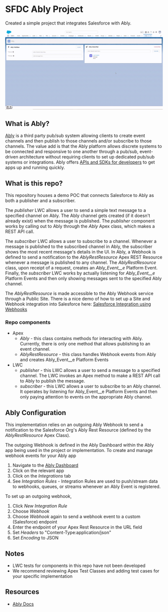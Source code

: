 # SFDC Ably Project

Created a simple project that integrates Salesforce with Ably. 

![](ably-demo.gif)

## What is Ably?

[Ably](https://ably.com/) is a third party pub/sub system allowing clients to create event channels and then publish to those channels and/or subscribe to those channels. The value add is that the Ably platform allows discrete systems to be connected and responsive to one another through a pub/sub, event-driven architecture without requiring clients to set up dedicated pub/sub systems or integrations. Ably offers [APIs and SDKs for developers](https://ably.com/docs) to get apps up and running quickly.

## What is this repo?

This repository houses a demo POC that connects Salesforce to Ably as both a publisher and a subscriber. 

The _publisher_ LWC allows a user to send a simple text message to a specified channel on Ably. The Ably channel gets created (if it doesn't already exist) when the message is published. The _publisher_ component works by calling out to Ably through the _Ably_ Apex class, which makes a REST API call.

The _subscriber_ LWC allows a user to subscribe to a channel. Whenever a message is published to the subscribed channel in Ably, the subscriber shows the most recent message's details in the UI. In Ably, a Webhook is defined to send a notification to the _AblyRestResource_ Apex REST Resource whenever a message is published to any channel. The _AblyRestResource_ class, upon receipt of a request, creates an _Ably_Event__e_ Platform Event. Finally, the _subscriber_ LWC works by actually listening for _Ably_Event__e_ Platform Events and then only showing messages sent to the specified Ably channel.

The _AblyRestResource_ is made accessible to the Ably Webhook service through a Public Site. There is a nice demo of how to set up a Site and Webhook integration into Salesforce here: [Salesforce Integration using Webhooks](https://www.apexhours.com/salesforce-integration-using-webhooks/)

### Repo components

- Apex
    - *Ably* - this class contains methods for interacting with Ably. Currently, there is only one method that allows publishing to an event channel.
    - *AblyRestResource* - this class handles Webhook events from Ably and creates Ably_Event__e Platform Events
- LWC
    - *publisher* - this LWC allows a user to send a message to a specified channel. The LWC invokes an Apex method to make a REST API call to Ably to publish the message.
    - *subscriber* - this LWC allows a user to subscribe to an Ably channel. It operates by listening for Ably_Event__e Platform Events and then only paying attention to events on the appropriate Ably channel.

## Ably Configuration

This implementation relies on an outgoing Ably Webhook to send a notification to the Salesforce Org's Ably Rest Resource (defined by the *AblyRestResource* Apex Class). 

The outgoing Webhook is defined in the Ably Dashboard within the Ably app being used in the project or implementation. To create and manage webhook events for your Ably app

1. Navigate to the [Ably Dashboard](ably.com/login)
2. Click on the relevant app
3. Click on the *Integrations* tab
4. See *Integration Rules* - Integration Rules are used to push/stream data to webhooks, queues, or streams whenever an Ably Event is registered.

To set up an outgoing webhook, 

1. Click *New Integration Rule*
2. Choose *Webhook*
3. Choose *Webhook* again to send a webhook event to a custom (Salesforce) endpoint
4. Enter the endpoint of your Apex Rest Resource in the URL field
5. Set *Headers* to "Content-Type:application/json"
6. Set *Encoding* to JSON

## Notes

- LWC tests for components in this repo have not been developed
- We recommend reviewing Apex Test Classes and adding test cases for your specific implementation

## Resources

- [Ably Docs](https://ably.com/docs)